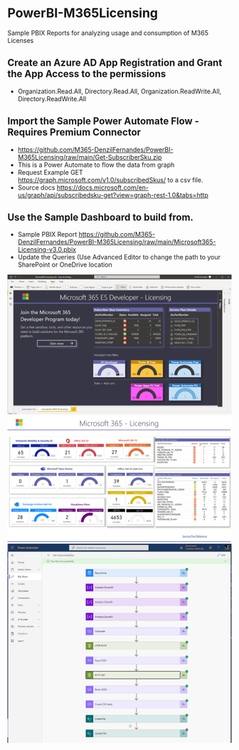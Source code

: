# PowerBI-M365Licensing
Sample PBIX Reports for analyzing usage and consumption of M365 Licenses

## Create an Azure AD App Registration and Grant the App Access to the permissions 
  * Organization.Read.All, Directory.Read.All, Organization.ReadWrite.All, Directory.ReadWrite.All

## Import the Sample Power Automate Flow - Requires Premium Connector
  * https://github.com/M365-DenzilFernandes/PowerBI-M365Licensing/raw/main/Get-SubscriberSku.zip
  * This is a Power Automate to flow the data from graph 
  * Request Example GET https://graph.microsoft.com/v1.0/subscribedSkus/ to a csv file.
  * Source docs https://docs.microsoft.com/en-us/graph/api/subscribedsku-get?view=graph-rest-1.0&tabs=http

## Use the Sample Dashboard to build from. 
  * Sample PBIX Report https://github.com/M365-DenzilFernandes/PowerBI-M365Licensing/raw/main/Microsoft365-Licensing-v3.0.pbix
  * Update the Queries (Use Advanced Editor to change the path to your SharePoint or OneDrive location


<img src="https://github.com/M365-DenzilFernandes/PowerBI-M365Licensing/blob/main/PowerBI-M365Licensing-2.png"  style="max-width:100%;">

<img src="https://github.com/M365-DenzilFernandes/PowerBI-M365Licensing/blob/main/PowerBI-M365Licensing.png"  style="max-width:100%;">

<img src="https://github.com/M365-DenzilFernandes/PowerBI-M365Licensing/blob/main/PowerBI-M365Licensing-3.png"  style="max-width:100%;">
